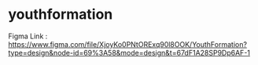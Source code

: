 # youthformation
Figma Link : https://www.figma.com/file/XjoyKo0PNtORExq90l8OOK/YouthFormation?type=design&node-id=69%3A58&mode=design&t=67dF1A28SP9Dp6AF-1
